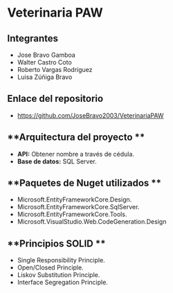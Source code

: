 # **Veterinaria PAW**

## **Integrantes**
- Jose Bravo Gamboa
- Walter Castro Coto
- Roberto Vargas Rodríguez
- Luisa Zúñiga Bravo
  
## **Enlace del repositorio**
- https://github.com/JoseBravo2003/VeterinariaPAW

## **Arquitectura del proyecto **
- **API:** Obtener nombre a través de cédula.
- **Base de datos:** SQL Server.

## **Paquetes de Nuget utilizados **
- Microsoft.EntityFrameworkCore.Design.
- Microsoft.EntityFrameworkCore.SqlServer.
- Microsoft.EntityFrameworkCore.Tools.
- Microsoft.VisualStudio.Web.CodeGeneration.Design

## **Principios SOLID **
- Single Responsibility Principle.
- Open/Closed Principle.
- Liskov Substitution Principle.
- Interface Segregation Principle.
